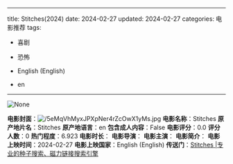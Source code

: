 
---
title: Stitches(2024)
date: 2024-02-27
updated: 2024-02-27
categories: 电影推荐
tags:

- 喜剧
- 恐怖

- English (English)
- en
---

<img src="https://image.tmdb.org/t/p/originalNone" alt="None" title="None">

**电影封面**：<img src="https://image.tmdb.org/t/p/w200/5eMqVhMyxJPXpNer4rZcOwX1yMs.jpg" alt="/5eMqVhMyxJPXpNer4rZcOwX1yMs.jpg" title="/5eMqVhMyxJPXpNer4rZcOwX1yMs.jpg">
**电影名称**：Stitches
**原产地片名**：Stitches
**原产地语言**：en
**包含成人内容**：False
**电影评分**：0.0
**评分人数**：0
**热门程度**：6.923
**电影时长**：
**电影导演**：
**电影主演**：
**电影简介**：
**电影上映时间**：2024-02-27
**电影上映国家**：English (English)
**传送门**：[Stitches |专业的种子搜索、磁力链接搜索引擎](https://movie.amd794.com:2083/?search=Stitches&ordering=&mode=match_phrase&page_size=10&page=1)

